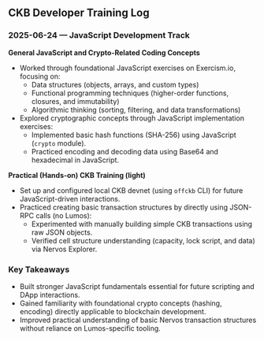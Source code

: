## CKB Developer Training Log

### 2025-06-24 — JavaScript Development Track

**General JavaScript and Crypto-Related Coding Concepts**
- Worked through foundational JavaScript exercises on Exercism.io, focusing on:
  - Data structures (objects, arrays, and custom types)
  - Functional programming techniques (higher-order functions, closures, and immutability)
  - Algorithmic thinking (sorting, filtering, and data transformations)
- Explored cryptographic concepts through JavaScript implementation exercises:
  - Implemented basic hash functions (SHA-256) using JavaScript (`crypto` module).
  - Practiced encoding and decoding data using Base64 and hexadecimal in JavaScript.

**Practical (Hands-on) CKB Training (light)**
- Set up and configured local CKB devnet (using `offckb` CLI) for future JavaScript-driven interactions.
- Practiced creating basic transaction structures by directly using JSON-RPC calls (no Lumos):
  - Experimented with manually building simple CKB transactions using raw JSON objects.
  - Verified cell structure understanding (capacity, lock script, and data) via Nervos Explorer.

### Key Takeaways
- Built stronger JavaScript fundamentals essential for future scripting and DApp interactions.
- Gained familiarity with foundational crypto concepts (hashing, encoding) directly applicable to blockchain development.
- Improved practical understanding of basic Nervos transaction structures without reliance on Lumos-specific tooling.